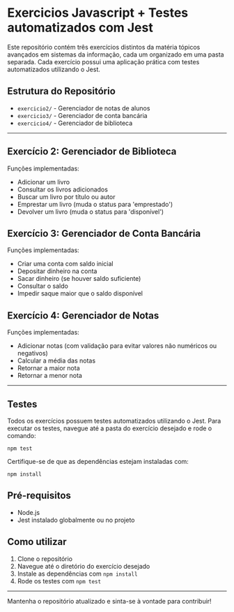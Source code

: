 # Exercicios Javascript + Testes automatizados com Jest

Este repositório contém três exercícios distintos da matéria tópicos avançados em sistemas da informação, cada um organizado em uma pasta separada. Cada exercício possui uma aplicação prática com testes automatizados utilizando o Jest.

## Estrutura do Repositório
- `exercicio2/` - Gerenciador de notas de alunos
- `exercicio3/` - Gerenciador de conta bancária
- `exercicio4/` - Gerenciador de biblioteca

---

## Exercício 2: Gerenciador de Biblioteca
Funções implementadas:
- Adicionar um livro
- Consultar os livros adicionados
- Buscar um livro por título ou autor
- Emprestar um livro (muda o status para 'emprestado')
- Devolver um livro (muda o status para 'disponível')

## Exercício 3: Gerenciador de Conta Bancária
Funções implementadas:
- Criar uma conta com saldo inicial
- Depositar dinheiro na conta
- Sacar dinheiro (se houver saldo suficiente)
- Consultar o saldo
- Impedir saque maior que o saldo disponível

## Exercício 4: Gerenciador de Notas
Funções implementadas:
- Adicionar notas (com validação para evitar valores não numéricos ou negativos)
- Calcular a média das notas
- Retornar a maior nota
- Retornar a menor nota

---

## Testes
Todos os exercícios possuem testes automatizados utilizando o Jest. Para executar os testes, navegue até a pasta do exercício desejado e rode o comando:
```
npm test
```
Certifique-se de que as dependências estejam instaladas com:
```
npm install
```

## Pré-requisitos
- Node.js
- Jest instalado globalmente ou no projeto

## Como utilizar
1. Clone o repositório
2. Navegue até o diretório do exercício desejado
3. Instale as dependências com `npm install`
4. Rode os testes com `npm test`

---

Mantenha o repositório atualizado e sinta-se à vontade para contribuir!